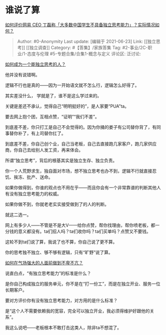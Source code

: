 # 谁说了算
[如何评价网易 CEO 丁磊称「大多数中国学生不具备独立思考能力」？实际情况如何？](https://www.zhihu.com/question/466490549/answer/1955444957)

> Author: #0-Anonymity
> Last update: [编辑于 2021-06-23]
> Link: [[独立思考]] [[独立调查]]
> Category: #【答集】/家族答集
> Tag: #2-事业/2C-职业/1-态度与伦理 #5-专题合集/合集1-概念与定义
> 评论区:
> 泛讨论:

[如何成为一个能独立思考的人？](https://www.zhihu.com/question/20527159/answer/1645922461)

他并没有说错啊。

逻辑不行也是真的——因为一开始语文就不怎么行，逻辑怎么好得了。

其实差没什么， 学就是了，谁不是这么学过来的。

关键是差还不承认，觉得自己“明明挺好的”，是人家要“PUA”ta。

要去网上抱个团，互相点赞，“证明”“我们不差”。

到底差不差，你只打工是自己不会觉得的。因为你捅的娄子有公司替你背了，有同事替你补了，有上司替你扛了。

到底差不差，你自己创个业，自己当老板，自己去直接跑几家客户，跑几家供应商，你自己去给别人发工资，再来体会。

所谓“独立思考”，背后的根基其实是独立生存、独立负责。

你一个人荒野求生，独自面对市场，想不独立思考也办不到，逻辑不行就直接忍饥、挨冻、批产、送命。

如果你做得到，你谁的观点也不用在乎——而且你会有一个非常靠谱的判断其他人有没有独立思考能力的权威。

如果你做不到，你就老老实实接受做到了的人的判断。

就这二选一。

网上有多少人——不管是不是大V——给你点赞，帮你找理由，帮你喷老板，都一分钱的意义都没有。ta们招人吗？ta们收你吗？ta们买单吗？点赞又不要钱。

这轮不到ta们说了算，我说了也不算，你自己说了更不算。

你的思考独不独立、够不够有逻辑，只有“旷野”说了算。

[如何在气场强大的人面前做到不卑不亢？](https://www.zhihu.com/question/28361409/answer/1869931949)

说直白点，“有独立思考能力”的标准是什么？

是你自己构成独立的服务单元，你不是在“打一份工”，而是在独立开业、服务一位长期客户。

要对方评价你有没有独立思考能力，对方用的是什么标准？

是“这个人不需要依赖我的宽容，完全可以独立开业，我必须得维护好跟他的关系”。

我这么说吧——老板根本不敢打击这类人，除非ta不想混了。
